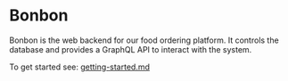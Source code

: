 # Bonbon

Bonbon is the web backend for our food ordering platform. It controls the database and provides a GraphQL API to interact with the system.

To get started see: [getting-started.md](getting-started.md)
